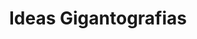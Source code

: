 ---
title: "Ideas Gigantografias"
url: /santa-cruz-de-la-sierra/ideas-gigantografias/
shop: Kopieren
---